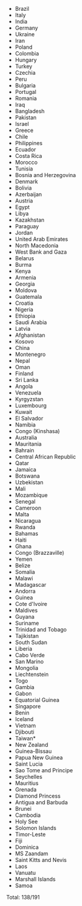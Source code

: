 * Brazil
* Italy
* India
* Germany
* Ukraine
* Iran
* Poland
* Colombia
* Hungary
* Turkey
* Czechia
* Peru
* Bulgaria
* Portugal
* Romania
* Iraq
* Bangladesh
* Pakistan
* Israel
* Greece
* Chile
* Philippines
* Ecuador
* Costa Rica
* Morocco
* Tunisia
* Bosnia and Herzegovina
* Denmark
* Bolivia
* Azerbaijan
* Austria
* Egypt
* Libya
* Kazakhstan
* Paraguay
* Jordan
* United Arab Emirates
* North Macedonia
* West Bank and Gaza
* Belarus
* Burma
* Kenya
* Armenia
* Georgia
* Moldova
* Guatemala
* Croatia
* Nigeria
* Ethiopia
* Saudi Arabia
* Latvia
* Afghanistan
* Kosovo
* China
* Montenegro
* Nepal
* Oman
* Finland
* Sri Lanka
* Angola
* Venezuela
* Kyrgyzstan
* Luxembourg
* Kuwait
* El Salvador
* Namibia
* Congo (Kinshasa)
* Australia
* Mauritania
* Bahrain
* Central African Republic
* Qatar
* Jamaica
* Botswana
* Uzbekistan
* Mali
* Mozambique
* Senegal
* Cameroon
* Malta
* Nicaragua
* Rwanda
* Bahamas
* Haiti
* Ghana
* Congo (Brazzaville)
* Yemen
* Belize
* Somalia
* Malawi
* Madagascar
* Andorra
* Guinea
* Cote d'Ivoire
* Maldives
* Guyana
* Suriname
* Trinidad and Tobago
* Tajikistan
* South Sudan
* Liberia
* Cabo Verde
* San Marino
* Mongolia
* Liechtenstein
* Togo
* Gambia
* Gabon
* Equatorial Guinea
* Singapore
* Benin
* Iceland
* Vietnam
* Djibouti
* Taiwan*
* New Zealand
* Guinea-Bissau
* Papua New Guinea
* Saint Lucia
* Sao Tome and Principe
* Seychelles
* Mauritius
* Grenada
* Diamond Princess
* Antigua and Barbuda
* Brunei
* Cambodia
* Holy See
* Solomon Islands
* Timor-Leste
* Fiji
* Dominica
* MS Zaandam
* Saint Kitts and Nevis
* Laos
* Vanuatu
* Marshall Islands
* Samoa

Total: 138/191
